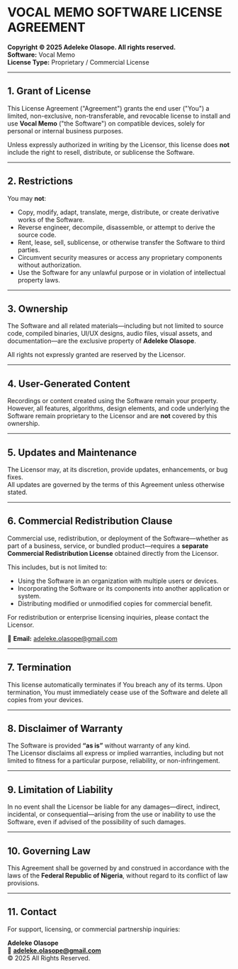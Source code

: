 # VOCAL MEMO SOFTWARE LICENSE AGREEMENT

**Copyright © 2025 Adeleke Olasope. All rights reserved.**  
**Software:** Vocal Memo  
**License Type:** Proprietary / Commercial License

---

## 1. Grant of License
This License Agreement ("Agreement") grants the end user ("You") a limited, non-exclusive, non-transferable, and revocable license to install and use **Vocal Memo** ("the Software") on compatible devices, solely for personal or internal business purposes.

Unless expressly authorized in writing by the Licensor, this license does **not** include the right to resell, distribute, or sublicense the Software.

---

## 2. Restrictions
You may **not**:
- Copy, modify, adapt, translate, merge, distribute, or create derivative works of the Software.
- Reverse engineer, decompile, disassemble, or attempt to derive the source code.
- Rent, lease, sell, sublicense, or otherwise transfer the Software to third parties.
- Circumvent security measures or access any proprietary components without authorization.
- Use the Software for any unlawful purpose or in violation of intellectual property laws.

---

## 3. Ownership
The Software and all related materials—including but not limited to source code, compiled binaries, UI/UX designs, audio files, visual assets, and documentation—are the exclusive property of **Adeleke Olasope**.

All rights not expressly granted are reserved by the Licensor.

---

## 4. User-Generated Content
Recordings or content created using the Software remain your property.  
However, all features, algorithms, design elements, and code underlying the Software remain proprietary to the Licensor and are **not** covered by this ownership.

---

## 5. Updates and Maintenance
The Licensor may, at its discretion, provide updates, enhancements, or bug fixes.  
All updates are governed by the terms of this Agreement unless otherwise stated.

---

## 6. Commercial Redistribution Clause
Commercial use, redistribution, or deployment of the Software—whether as part of a business, service, or bundled product—requires a **separate Commercial Redistribution License** obtained directly from the Licensor.

This includes, but is not limited to:
- Using the Software in an organization with multiple users or devices.
- Incorporating the Software or its components into another application or system.
- Distributing modified or unmodified copies for commercial benefit.

For redistribution or enterprise licensing inquiries, please contact the Licensor.

📧 **Email:** adeleke.olasope@gmail.com

---

## 7. Termination
This license automatically terminates if You breach any of its terms. Upon termination, You must immediately cease use of the Software and delete all copies from your devices.

---

## 8. Disclaimer of Warranty
The Software is provided **“as is”** without warranty of any kind.  
The Licensor disclaims all express or implied warranties, including but not limited to fitness for a particular purpose, reliability, or non-infringement.

---

## 9. Limitation of Liability
In no event shall the Licensor be liable for any damages—direct, indirect, incidental, or consequential—arising from the use or inability to use the Software, even if advised of the possibility of such damages.

---

## 10. Governing Law
This Agreement shall be governed by and construed in accordance with the laws of the **Federal Republic of Nigeria**, without regard to its conflict of law provisions.

---

## 11. Contact
For support, licensing, or commercial partnership inquiries:

**Adeleke Olasope**  
📧 **adeleke.olasope@gmail.com**  
© 2025 All Rights Reserved.
